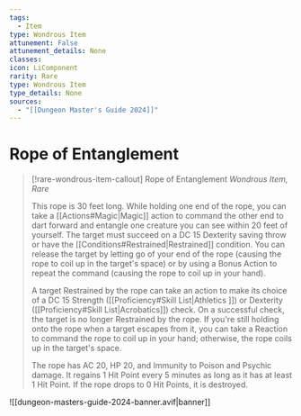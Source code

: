 ```yaml
---
tags:
  - Item
type: Wondrous Item
attunement: False
attunement_details: None
classes:
icon: LiComponent
rarity: Rare
type: Wondrous Item
type_details: None
sources: 
  - "[[Dungeon Master's Guide 2024]]"
---
```

# Rope of Entanglement
>[!rare-wondrous-item-callout] Rope of Entanglement
>_Wondrous Item, Rare_
>
>This rope is 30 feet long. While holding one end of the rope, you can take a [[Actions#Magic\|Magic]] action to command the other end to dart forward and entangle one creature you can see within 20 feet of yourself. The target must succeed on a DC 15 Dexterity saving throw or have the [[Conditions#Restrained\|Restrained]] condition. You can release the target by letting go of your end of the rope (causing the rope to coil up in the target's space) or by using a Bonus Action to repeat the command (causing the rope to coil up in your hand).
>
>A target Restrained by the rope can take an action to make its choice of a DC 15 Strength ([[Proficiency#Skill List\|Athletics ]]) or Dexterity ([[Proficiency#Skill List\|Acrobatics]]) check. On a successful check, the target is no longer Restrained by the rope. If you're still holding onto the rope when a target escapes from it, you can take a Reaction to command the rope to coil up in your hand; otherwise, the rope coils up in the target's space.
>
>The rope has AC 20, HP 20, and Immunity to Poison and Psychic damage. It regains 1 Hit Point every 5 minutes as long as it has at least 1 Hit Point. If the rope drops to 0 Hit Points, it is destroyed.
>


![[dungeon-masters-guide-2024-banner.avif|banner]]